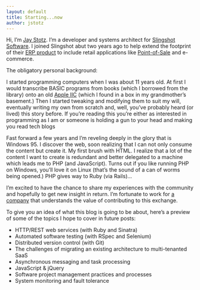 ```yaml
---
layout: default
title: Starting...now
author: jstotz
---
```


Hi, I’m [Jay Stotz](http://github.com/jstotz). I’m a developer and systems architect for [Slingshot Software](http://slingshotsoftware.com). I joined Slingshot abut two years ago to help extend the footprint of their [ERP product](http://www.slingshotsoftware.com/content/products) to include retail applications like [Point-of-Sale](http://www.slingshotsoftware.com/content/products/point-of-sale) and e-commerce.

The obligatory personal background:

I started programming computers when I was about 11 years old. At first I would transcribe BASIC programs from books (which I borrowed from the library) onto an old [Apple IIC](http://en.wikipedia.org/wiki/Apple_II_series) (which I found in a box in my grandmother’s basement.) Then I started tweaking and modifying them to suit my will, eventually writing my own from scratch and, well, you’ve probably heard (or lived) this story before. If you’re reading this you’re either as interested in programming as I am or someone is holding a gun to your head and making you read tech blogs

Fast forward a few years and I’m reveling deeply in the glory that is Windows 95. I discover the web, soon realizing that I can not only consume the content but create it. My first brush with HTML. I realize that a lot of the content I want to create is redundant and better delegated to a machine which leads me to PHP (and JavaScript). Turns out if you like running PHP on Windows, you’ll love it on Linux (that’s the sound of a can of worms being opened.) PHP gives way to Ruby (via Rails)...

I’m excited to have the chance to share my experiences with the community and hopefully to get new insight in return. I’m fortunate to work for [a company](http://www.slingshotsoftware.com/) that understands the value of contributing to this exchange.

To give you an idea of what this blog is going to be about, here’s a preview of some of the topics I hope to cover in future posts:

* HTTP/REST web services (with Ruby and Sinatra)
* Automated software testing (with RSpec and Selenium)
* Distributed version control (with Git)
* The challenges of migrating an existing architecture to multi-tenanted SaaS
* Asynchronous messaging and task processing
* JavaScript &amp; jQuery
* Software project management practices and processes
* System monitoring and fault tolerance